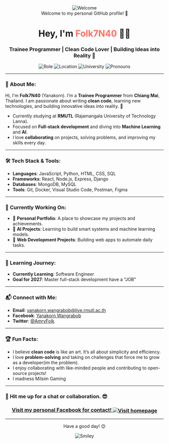 
<div align="center">
  <img src="https://img.freepik.com/free-vector/colorful-welcome-lettering-modern-banner-invitation_1017-50216.jpg" alt="Welcome" align="center">
</div>

<div align="center">
  Welcome to my personal GitHub profile! 🎉
</div>

<h1 align="center">Hey, I'm <span style="color: #ff6f61;">Folk7N40</span> 👨‍💻</h1>

<h3 align="center">Trainee Programmer | Clean Code Lover | Building Ideas into Reality 🚀</h3>

<p align="center">
  <img src="https://img.shields.io/badge/Role-Trainee_Programmer-brightgreen?style=flat&logo=python&logoColor=white" alt="Role" />
  <img src="https://img.shields.io/badge/Location-Chiang_Mai-orange" alt="Location" />
  <img src="https://img.shields.io/badge/College-RMUTL-blue" alt="University" />
  <img src="https://img.shields.io/badge/Pronouns-he/him-9b59b6" alt="Pronouns" />
</p>

---

### 🧠 **About Me:**

Hi, I'm **Folk7N40** (Yanakorn). I’m a **Trainee Programmer** from **Chiang Mai**, Thailand. I am passionate about writing **clean code**, learning new technologies, and building innovative ideas into reality. 🚀

- Currently studying at **RMUTL** (Rajamangala University of Technology Lanna).
- Focused on **Full-stack development** and diving into **Machine Learning** and **AI**.
- I love **collaborating** on projects, solving problems, and improving my skills every day.

---

### 🛠️ **Tech Stack & Tools:**

- **Languages**: JavaScript, Python, HTML, CSS, SQL
- **Frameworks**: React, Node.js, Express, Django
- **Databases**: MongoDB, MySQL
- **Tools**: Git, Docker, Visual Studio Code, Postman, Figma

---

### 🚀 **Currently Working On:**

- 📂 **Personal Portfolio**: A place to showcase my projects and achievements.
- 🤖 **AI Projects**: Learning to build smart systems and machine learning models.
- 🔨 **Web Development Projects**: Building web apps to automate daily tasks.

---

### 🌱 **Learning Journey:**

- **Currently Learning**: Software Engineer
- **Goal for 2027**: Master full-stack development have a "JOB"

---

### 📬 **Connect with Me:**

- **Email**: [yanakorn.wangrabob@live.rmutl.ac.th](mailto:yanakorn.wangrabob@live.rmutl.ac.th)
- **Facebook**: [Yanakorn Wangrabob](https://www.facebook.com/junker.ayane.5/)
- **Twitter**: [@AmryFolk](https://twitter.com/AmryFolk)

---

### 🏆 **Fun Facts:**

- I believe **clean code** is like an art. It’s all about simplicity and efficiency.
- I love **problem-solving** and taking on challenges that force me to grow as a developer(im the problem).
- I enjoy collaborating with like-minded people and contributing to open-source projects!
- I madness Milsim Gaming
---

### 🌟 **Hit me up for a chat or collaboration.** 😎


<h3 align="center">
  <a href="https://www.facebook.com/junker.ayane.5/">Visit my personal Facebook for contact!
    <img src="https://media.tenor.com/IwTFMlcK1IAAAAAM/russian-army.gif" alt="Visit homepage" align="center">
  </a>
</h3>

<hr>

<div align="center">
  <p>Have a good day! 😊</p>
  <div>
    <img src="https://media.tenor.com/6oVpxIFwAAoAAAAM/cat-kiss.gif" alt="Smiley" align="center">
  </div>
</div>
